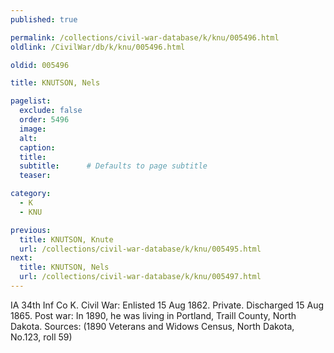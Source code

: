 ```yaml
---
published: true

permalink: /collections/civil-war-database/k/knu/005496.html
oldlink: /CivilWar/db/k/knu/005496.html

oldid: 005496

title: KNUTSON, Nels

pagelist:
  exclude: false
  order: 5496
  image: 
  alt:
  caption:
  title:
  subtitle:      # Defaults to page subtitle
  teaser:

category: 
  - K 
  - KNU

previous:
  title: KNUTSON, Knute
  url: /collections/civil-war-database/k/knu/005495.html  
next:
  title: KNUTSON, Nels
  url: /collections/civil-war-database/k/knu/005497.html   
---
```

IA 34th Inf Co K. Civil War: Enlisted 15 Aug 1862. Private. Discharged 15 Aug 1865. Post war: In 1890, he was living in Portland, Traill County, North Dakota. Sources: (1890 Veterans and Widows Census, North Dakota, No.123, roll 59)